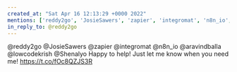 ```yaml
---
created_at: "Sat Apr 16 12:13:29 +0000 2022"
mentions: ['reddy2go', 'JosieSawers', 'zapier', 'integromat', 'n8n_io', 'aravindballa', 'lowcodekrish']
in_reply_to: @reddy2go
---
```


@reddy2go @JosieSawers @zapier @integromat @n8n_io @aravindballa @lowcodekrish @Shenalyo Happy to help! Just let me know when you need me! https://t.co/fOc8QZJS3R